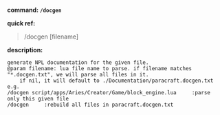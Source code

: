 <!-- BEGIN_AUTOGEN: do NOT edit in this block -->

**command: `/docgen`**

**quick ref:**
> /docgen [filename]

**description:**

```
generate NPL documentation for the given file. 
@param filename: lua file name to parse. if filename matches "*.docgen.txt", we will parse all files in it. 
	if nil, it will default to ./Documentation/paracraft.docgen.txt
e.g.
/docgen script/apps/Aries/Creator/Game/block_engine.lua		:parse only this given file
/docgen     :rebuild all files in paracraft.docgen.txt
```

<!-- END_AUTOGEN-->
